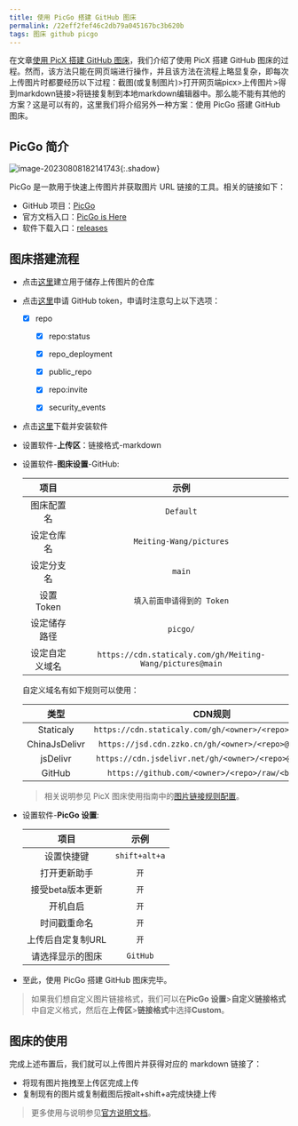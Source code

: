 ```yaml
---
title: 使用 PicGo 搭建 GitHub 图床
permalink: /22eff2fef46c2db79a045167bc3b620b
tags: 图床 github picgo
---
```


在文章[使用 PicX 搭建 GitHub 图床](https://meiting-wang.github.io/c41d507bfd653fdb4ae0610bc8b6cd89.html)，我们介绍了使用 PicX 搭建 GitHub 图床的过程。然而，该方法只能在网页端进行操作，并且该方法在流程上略显复杂，即每次上传图片时都要经历以下过程：截图(或复制图片)>打开网页端picx>上传图片>得到markdown链接>将链接复制到本地markdown编辑器中。那么能不能有其他的方案？这是可以有的，这里我们将介绍另外一种方案：使用 PicGo 搭建 GitHub 图床。

<!--more-->

## PicGo 简介

![image-20230808182141743](https://cdn.staticaly.com/gh/Meiting-Wang/pictures@main/picgo/image-20230808182141743.png){:.shadow}

PicGo 是一款用于快速上传图片并获取图片 URL 链接的工具。相关的链接如下：

- GitHub 项目：[PicGo](https://github.com/Molunerfinn/PicGo)
- 官方文档入口：[PicGo is Here](https://picgo.github.io/PicGo-Doc/zh/guide/)
- 软件下载入口：[releases](https://github.com/Molunerfinn/PicGo/releases)

## 图床搭建流程

- 点击[这里](https://github.com/new)建立用于储存上传图片的仓库

- 点击[这里](https://github.com/settings/tokens/new)申请 GitHub token，申请时注意勾上以下选项：

  - [x] repo

    - [x] repo:status

    - [x] repo_deployment

    - [x] public_repo

    - [x] repo:invite

    - [x] security_events

- 点击[这里](https://github.com/Molunerfinn/PicGo/releases)下载并安装软件

- 设置软件-**上传区**：链接格式-markdown

- 设置软件-**图床设置**-GitHub:

  |      项目      |                           示例                            |
  | :------------: | :-------------------------------------------------------: |
  |   图床配置名   |                         `Default`                         |
  |   设定仓库名   |                  `Meiting-Wang/pictures`                  |
  |   设定分支名   |                          `main`                           |
  |   设置Token    |                `填入前面申请得到的 Token`                 |
  |  设定储存路径  |                         `picgo/`                          |
  | 设定自定义域名 | `https://cdn.staticaly.com/gh/Meiting-Wang/pictures@main` |
  
  自定义域名有如下规则可以使用：
  
  |     类型      |                           CDN规则                            |
  | :-----------: | :----------------------------------------------------------: |
  |   Staticaly   | `https://cdn.staticaly.com/gh/<owner>/<repo>@<branch>` |
  | ChinaJsDelivr |  `https://jsd.cdn.zzko.cn/gh/<owner>/<repo>@<branch>`  |
  |   jsDelivr    | `https://cdn.jsdelivr.net/gh/<owner>/<repo>@<branch>`  |
  |    GitHub     |    `https://github.com/<owner>/<repo>/raw/<branch>`    |
  
  > 相关说明参见 PicX 图床使用指南中的[图片链接规则配置](https://picx-docs.xpoet.cn/usage-guide/settings.html#%E5%9B%BE%E7%89%87%E9%93%BE%E6%8E%A5%E8%A7%84%E5%88%99%E9%85%8D%E7%BD%AE)。
  
- 设置软件-**PicGo 设置**:

  |       项目        |     示例      |
  | :---------------: | :-----------: |
  |    设置快捷键     | `shift+alt+a` |
  |   打开更新助手    |     `开`      |
  | 接受beta版本更新  |     `开`      |
  |     开机自启      |     `开`      |
  |   时间戳重命名    |     `开`      |
  | 上传后自定复制URL |     `开`      |
  | 请选择显示的图床  |   `GitHub`    |

- 至此，使用 PicGo 搭建 GitHub 图床完毕。

> 如果我们想自定义图片链接格式，我们可以在**PicGo 设置**>**自定义链接格式**中自定义格式，然后在**上传区**>**链接格式**中选择**Custom**。

## 图床的使用

完成上述布置后，我们就可以上传图片并获得对应的 markdown 链接了：

- 将现有图片拖拽至上传区完成上传
- 复制现有的图片或复制截图后按alt+shift+a完成快捷上传

> 更多使用与说明参见[官方说明文档](https://picgo.github.io/PicGo-Doc/zh/guide/#picgo-is-here)。



















